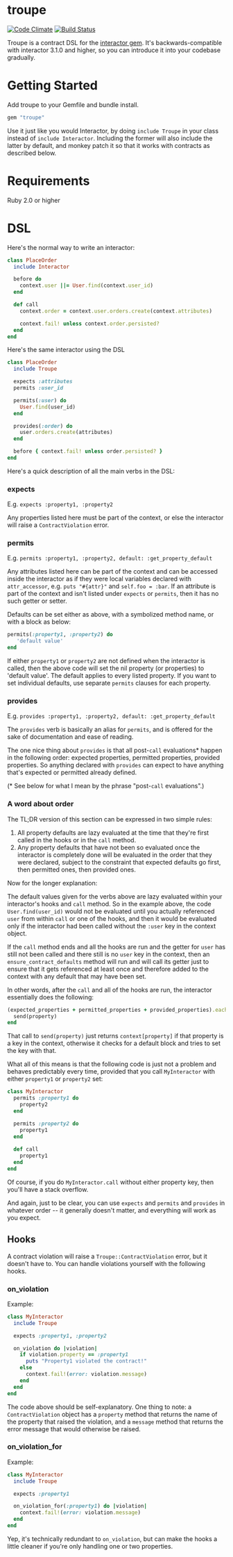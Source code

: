 # troupe
[![Code Climate](https://codeclimate.com/github/jonstokes/troupe/badges/gpa.svg)](https://codeclimate.com/github/jonstokes/troupe)
[![Build Status](https://travis-ci.org/jonstokes/troupe.svg)](https://travis-ci.org/jonstokes/troupe)

Troupe is a contract DSL for the [interactor gem](https://github.com/collectiveidea/interactor). It's backwards-compatible with
interactor 3.1.0 and higher, so you can introduce it into your codebase gradually.

# Getting Started

Add troupe to your Gemfile and bundle install.
```ruby
gem "troupe"
```
Use it just like you would Interactor, by doing `include Troupe` in your class instead of `include Interactor`. Including the former will also include the latter by default, and monkey patch it so that it works with contracts as described below.

# Requirements
Ruby 2.0 or higher

# DSL

Here's the normal way to write an interactor:
```ruby
class PlaceOrder
  include Interactor

  before do
    context.user ||= User.find(context.user_id)
  end

  def call
    context.order = context.user.orders.create(context.attributes)

    context.fail! unless context.order.persisted?
  end
end
```

Here's the same interactor using the DSL
```ruby
class PlaceOrder
  include Troupe

  expects :attributes
  permits :user_id

  permits(:user) do
    User.find(user_id)
  end

  provides(:order) do
    user.orders.create(attributes)
  end

  before { context.fail! unless order.persisted? }
end
```
Here's a quick description of all the main verbs in the DSL:

### expects
E.g. `expects :property1, :property2`

Any properties listed here must be part of the context, or else the interactor will raise a `ContractViolation` error.

### permits
E.g. `permits :property1, :property2, default: :get_property_default`

Any attributes listed here can be part of the context and can be accessed inside the interactor as if they were local variables declared with `attr_accessor`, e.g. `puts "#{attr}"` and `self.foo = :bar`. If an attribute is part  of the context and isn't listed under `expects` or `permits`, then it has no such getter or setter.

Defaults can be set either as above, with a symbolized method name, or with a block as below:
```ruby
permits(:property1, :property2) do
   'default value'
end
```
If either `property1` or `property2` are not defined when the interactor is called, then the above code will set the nil property (or properties) to 'default value'. The default applies to every listed property. If you want to set individual defaults, use separate `permits` clauses for each property.

### provides
E.g. `provides :property1, :property2, default: :get_property_default`

The `provides` verb is basically an alias for `permits`, and is offered for the sake of documentation and ease of reading.

The one nice thing about `provides` is that all post-`call` evaluations* happen in the following order: expected properties, permitted properties, provided properties. So anything declared with `provides` can expect to have anything that's expected or permitted already defined.

(* See below for what I mean by the phrase "post-`call` evaluations".)

### A word about order

The TL;DR version of this section can be expressed in two simple rules:
 1. All property defaults are lazy evaluated at the time that they're first called in the hooks or in the `call` method.
 2. Any property defaults that have not been so evaluated once the interactor is completely done will be evaluated in the order that they were declared, subject to the constraint that expected defaults go first, then permitted ones, then provided ones.

Now for the longer explanation:

The default values given for the verbs above are lazy evaluated within your interactor's hooks and `call` method. So in the example above, the code `User.find(user_id)` would not be evaluated until you actually referenced `user` from within `call` or one of the hooks, and then it would be evaluated only if the interactor had been called without the `:user` key in the context object.

If the `call` method ends and all the hooks are run and the getter for `user` has still not been called and there still is no `user` key in the context, then an `ensure_contract_defaults` method will run and will call its getter just to ensure that it gets referenced at least once and therefore added to the context with any default that may have been set.

In other words, after the `call` and all of the hooks are run, the interactor essentially does the following:

```ruby
(expected_properties + permitted_properties + provided_properties).each do |property|
  send(property)
end
```
That call to `send(property)` just returns `context[property]` if that property is a key in the context, otherwise it checks for a default block and tries to set the key with that.

What all of this means is that the following code is just not a problem and behaves predictably every time, provided that you call `MyInteractor` with either `property1` or `property2` set:
```ruby
class MyInteractor
  permits :property1 do
    property2
  end

  permits :property2 do
    property1
  end
  
  def call
    property1
  end
end
```
Of course, if you do `MyInteractor.call` without either property key, then you'll have a stack overflow.

And again, just to be clear, you can use `expects` and `permits` and `provides` in whatever order -- it generally doesn't matter, and everything will work as you expect.

## Hooks

A contract violation will raise a `Troupe::ContractViolation` error, but it doesn't have to. You can handle violations yourself with the following hooks.

### on_violation
Example:
```ruby
class MyInteractor
  include Troupe

  expects :property1, :property2

  on_violation do |violation|
    if violation.property == :property1
      puts "Property1 violated the contract!"
    else
      context.fail!(error: violation.message)
    end
  end
end
```
The code above should be self-explanatory. One thing to note: a `ContractViolation` object has a `property` method that returns the name of the property that raised the violation, and a `message` method that returns the error message that would otherwise be raised.

### on_violation_for
Example:
```ruby
class MyInteractor
  include Troupe

  expects :property1

  on_violation_for(:property1) do |violation|
    context.fail!(error: violation.message)
  end
end
```
Yep, it's technically redundant to `on_violation`, but can make the hooks a little cleaner if you're only handling one or two properties.
